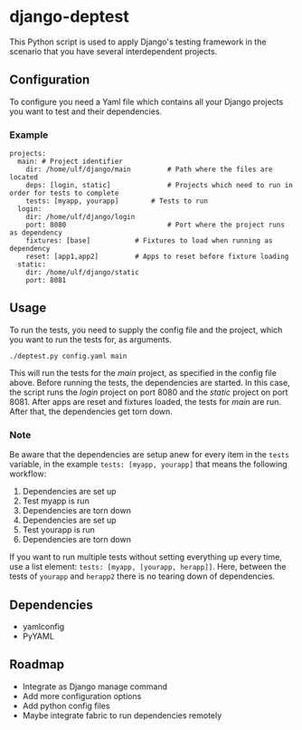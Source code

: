 django-deptest
==============

This Python script is used to apply Django's testing framework in the scenario that you have several interdependent projects.

Configuration
-------------

To configure you need a Yaml file which contains all your Django projects you want to test and their dependencies.

### Example

    projects:
      main: # Project identifier
        dir: /home/ulf/django/main         # Path where the files are located
        deps: [login, static]              # Projects which need to run in order for tests to complete
        tests: [myapp, yourapp]		   # Tests to run
      login:
        dir: /home/ulf/django/login
        port: 8080                         # Port where the project runs as dependency
        fixtures: [base]		   # Fixtures to load when running as dependency
        reset: [app1,app2]		   # Apps to reset before fixture loading
      static:
        dir: /home/ulf/django/static
        port: 8081

Usage
-----
To run the tests, you need to supply the config file and the project, which you want to run the tests for, as arguments.

    ./deptest.py config.yaml main

This will run the tests for the *main* project, as specified in the config file above. Before running the tests, the dependencies are started. In this case, the script runs the *login* project on port 8080 and the *static* project on port 8081. After apps are reset and fixtures loaded, the tests for *main* are run. After that, the dependencies get torn down.

### Note

Be aware that the dependencies are setup anew for every item in the `tests` variable, in the example `tests: [myapp, yourapp]` that means the following workflow:

1. Dependencies are set up
2. Test myapp is run
3. Dependencies are torn down
4. Dependencies are set up
5. Test yourapp is run
6. Dependencies are torn down

If you want to run multiple tests without setting everything up every time, use a list element: `tests: [myapp, [yourapp, herapp]]`. Here, between the tests of `yourapp` and `herapp2` there is no tearing down of dependencies.

Dependencies
------------

* yamlconfig
* PyYAML

Roadmap
-------

* Integrate as Django manage command
* Add more configuration options
* Add python config files
* Maybe integrate fabric to run dependencies remotely
